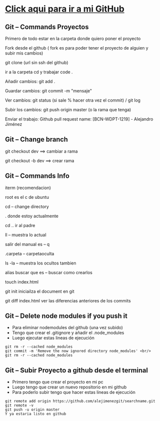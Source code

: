 # [Click aqui para ir a mi GitHub](https://github.com/alejimenezgit)

## Git – Commands Proyectos
Primero de todo estar en la carpeta donde quiero poner el proyecto

Fork desde el github ( fork es para poder tener el proyecto de alguien y subir mis cambios)

git clone (url sin ssh del github)

ir a la carpeta cd y trabajar code .

Añadir cambios:      git add .

Guardar cambios: 	git commit -m "mensaje" 

Ver cambios: 		git status (si sale % hacer otra vez el commit) / git log

Subir los cambios: 	git push origin master (o la rama que tenga)

Enviar el trabajo:	Github pull request name: 	[BCN-WDPT-1219] - Alejandro Jiménez

## Git – Change branch
git checkout dev				==> cambiar a rama

git checkout -b dev 				==> crear rama

## Git – Commands Info
iterm (recomendacion)

root es el c de ubuntu

cd – change directory

. donde estoy actualmente

cd .. ir al padre

ll – muestra lo actual

salir del manual es – q

.carpeta – carpetaoculta

ls -la – muestra los ocultos tambien

alias buscar que es – buscar como crearlos

touch index.html

git init       			iniciailza el document en git

git diff index.html		ver las diferencias anteriores de los commits


## Git – Delete node modules if you push it
- Para eliminar nodemodules del github (una vez subido)
- Tengo que crear el .gitignore y añadir el .node_modules
- Luego ejecutar estas lineas de ejecución
```
git rm -r --cached node_modules 
git commit -m 'Remove the now ignored directory node_modules' <br/>
git rm -r --cached node_modules
```

## Git – Subir Proyecto a github desde el terminal	
- Primero tengo que crear el proyecto en mi pc
- Luego tengo que crear un nuevo repositorio en mi github
- Para poderlo subir tengo que hacer estas lineas de ejecución

```
git remote add origin https://github.com/alejimenezgit/searchname.git    
git remote -v                                  
git push -u origin master                      
Y ya estaria listo en github 
```